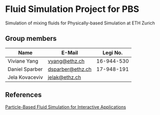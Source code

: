 # Fluid Simulation Project for PBS

Simulation of mixing fluids for Physically-based Simulation at ETH Zurich

## Group members

|Name | E-Mail | Legi No.  |
|----------------|------------------|------------|
| Viviane Yang   | vyang@ethz.ch    | 16-944-530 |
| Daniel Sparber | dsparber@ethz.ch | 17-948-191 |
| Jela Kovaceviv | jelak@ethz.ch    |            |


## References

[Particle-Based Fluid Simulation for Interactive Applications](https://matthias-research.github.io/pages/publications/sca03.pdf)